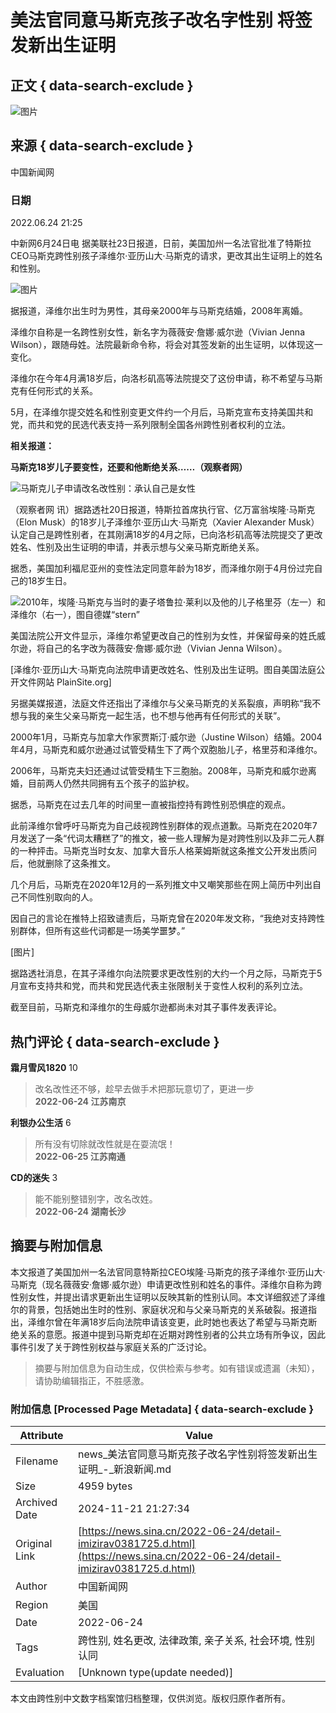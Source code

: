 # 美法官同意马斯克孩子改名字性别 将签发新出生证明

## 正文 { data-search-exclude }


![图片](https://n.sinaimg.cn/sinakd10200/360/w180h180/20221208/9a5e-68863e2aa95fcb69c00720aa3d256d64.jpg)

## 来源 { data-search-exclude }

中国新闻网

### 日期

2022.06.24 21:25

中新网6月24日电 据美联社23日报道，日前，美国加州一名法官批准了特斯拉CEO马斯克跨性别孩子泽维尔·亚历山大·马斯克的请求，更改其出生证明上的姓名和性别。

![图片](https://k.sinaimg.cn/n/sinakd20220624s/377/w700h477/20220624/deee-dce6e03e8cbe71210e0610de703d0474.jpg/w300h300z1l10t10q100feb.jpg)

据报道，泽维尔出生时为男性，其母亲2000年与马斯克结婚，2008年离婚。

泽维尔自称是一名跨性别女性，新名字为薇薇安·詹娜·威尔逊（Vivian Jenna Wilson），跟随母姓。法院最新命令称，将会对其签发新的出生证明，以体现这一变化。

泽维尔在今年4月满18岁后，向洛杉矶高等法院提交了这份申请，称不希望与马斯克有任何形式的关系。

5月，在泽维尔提交姓名和性别变更文件约一个月后，马斯克宣布支持美国共和党，而共和党的民选代表支持一系列限制全国各州跨性别者权利的立法。

**相关报道：**

**马斯克18岁儿子要变性，还要和他断绝关系……（观察者网）**

![马斯克儿子申请改名改性别：承认自己是女性](https://n.sinaimg.cn/front20220621ac/272/w689h383/20220621/e2a1-e7058a299698142695ee907dc05cfd2b.jpg)

（观察者网 讯）据路透社20日报道，特斯拉首席执行官、亿万富翁埃隆·马斯克（Elon Musk）的18岁儿子泽维尔·亚历山大·马斯克（Xavier Alexander Musk）认定自己是跨性别者，在其刚满18岁的4月之际，已向洛杉矶高等法院提交了更改姓名、性别及出生证明的申请，并表示想与父亲马斯克断绝关系。

据悉，美国加利福尼亚州的变性法定同意年龄为18岁，而泽维尔刚于4月份过完自己的18岁生日。

![2010年，埃隆·马斯克与当时的妻子塔鲁拉·莱利以及他的儿子格里芬（左一）和泽维尔（右一），图自德媒“stern”](https://k.sinaimg.cn/n/sinakd20220621s/138/w600h338/20220621/6980-a40f598a3414913ee0f8402f39a83e61.jpg/w700d1q75cms.jpg?by=cms_fixed_width)

美国法院公开文件显示，泽维尔希望更改自己的性别为女性，并保留母亲的姓氏威尔逊，将自己的名字改为薇薇安·詹娜·威尔逊（Vivian Jenna Wilson）。

[泽维尔·亚历山大·马斯克向法院申请更改姓名、性别及出生证明。图自美国法庭公开文件网站 PlainSite.org]

另据美媒报道，法庭文件还指出了泽维尔与父亲马斯克的关系裂痕，声明称“我不想与我的亲生父亲马斯克一起生活，也不想与他再有任何形式的关联”。

2000年1月，马斯克与加拿大作家贾斯汀·威尔逊（Justine Wilson）结婚。2004年4月，马斯克和威尔逊通过试管受精生下了两个双胞胎儿子，格里芬和泽维尔。

2006年，马斯克夫妇还通过试管受精生下三胞胎。2008年，马斯克和威尔逊离婚，目前两人仍然共同拥有五个孩子的监护权。

据悉，马斯克在过去几年的时间里一直被指控持有跨性别恐惧症的观点。

此前泽维尔曾呼吁马斯克为自己歧视跨性别群体的观点道歉。马斯克在2020年7月发送了一条“代词太糟糕了”的推文，被一些人理解为是对跨性别以及非二元人群的一种抨击。马斯克当时女友、加拿大音乐人格莱姆斯就这条推文公开发出质问后，他就删除了这条推文。

几个月后，马斯克在2020年12月的一系列推文中又嘲笑那些在网上简历中列出自己不同性别取向的人。

因自己的言论在推特上招致谴责后，马斯克曾在2020年发文称，“我绝对支持跨性别群体，但所有这些代词都是一场美学噩梦。”

[图片]

据路透社消息，在其子泽维尔向法院要求更改性别的大约一个月之际，马斯克于5月宣布支持共和党，而共和党民选代表主张限制关于变性人权利的系列立法。

截至目前，马斯克和泽维尔的生母威尔逊都尚未对其子事件发表评论。

## 热门评论 { data-search-exclude }

**霜月雪风1820** 10
> 改名改性还不够，趁早去做手术把那玩意切了，更进一步  
> **2022-06-24 江苏南京**

**利银办公生活** 6
> 所有没有切除就改性就是在耍流氓！  
> **2022-06-25 江苏南通**

**CD的迷失** 3
> 能不能别整错别字，改名改姓。  
> **2022-06-24 湖南长沙**

## 摘要与附加信息

<!-- tcd_abstract -->
本文报道了美国加州一名法官同意特斯拉CEO埃隆·马斯克的孩子泽维尔·亚历山大·马斯克（现名薇薇安·詹娜·威尔逊）申请更改性别和姓名的事件。泽维尔自称为跨性别女性，并提出请求更新出生证明以反映其新的性别认同。本文详细叙述了泽维尔的背景，包括她出生时的性别、家庭状况和与父亲马斯克的关系破裂。报道指出，泽维尔曾在年满18岁后向法院申请该变更，此时她也表达了希望与马斯克断绝关系的意愿。报道中提到马斯克却在近期对跨性别者的公共立场有所争议，因此事件引发了关于跨性别权益与家庭关系的广泛讨论。
<!-- tcd_abstract_end -->

> 摘要与附加信息为自动生成，仅供检索与参考。如有错误或遗漏（未知），请协助编辑指正，不胜感激。

### 附加信息 [Processed Page Metadata] { data-search-exclude }

| Attribute       | Value                                  |
|-----------------|----------------------------------------|
| Filename        | news_美法官同意马斯克孩子改名字性别将签发新出生证明_-_新浪新闻.md                             |
| Size            | 4959 bytes                           |
| Archived Date   | 2024-11-21 21:27:34                             |
| Original Link   | [https://news.sina.cn/2022-06-24/detail-imizirav0381725.d.html](https://news.sina.cn/2022-06-24/detail-imizirav0381725.d.html)                       |
| Author          | 中国新闻网                               |
| Region          | 美国                               |
| Date            | 2022-06-24                                 |
| Tags            | 跨性别, 姓名更改, 法律政策, 亲子关系, 社会环境, 性别认同                                 |
| Evaluation            | [Unknown type(update needed)]                                 |
<!-- tcd_table_end -->

本文由跨性别中文数字档案馆归档整理，仅供浏览。版权归原作者所有。
